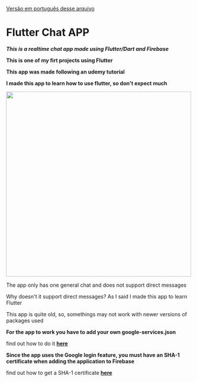[Versão em português desse arquivo](https://github.com/guibrandalisee/FlutterChat/blob/master/READMEPT.md)

# Flutter Chat APP

***This is a realtime chat app made using Flutter/Dart and Firebase***

**This is one of my firt projects using Flutter**

**This app was made following an udemy tutorial**

**I made this app to learn how to use flutter, so don't expect much**

<img src="https://github.com/Vaytorr/FlutterChat/blob/master/images/readme.jpg" height="500">

The app only has one general chat and does not support direct messages

Why doesn't it support direct messages? As I said I made this app to learn Flutter

This app is quite old, so, somethings may not work with newer versions of packages used

**For the app to work you have to add your own google-services.json**

find out how to do it **[here](https://firebase.google.com/docs/flutter/setup)**

**Since the app uses the Google login feature, you must have an SHA-1 certificate when adding the application to Firebase**

find out how to get a SHA-1 certificate **[here](https://developers.google.com/android/guides/client-auth)**
